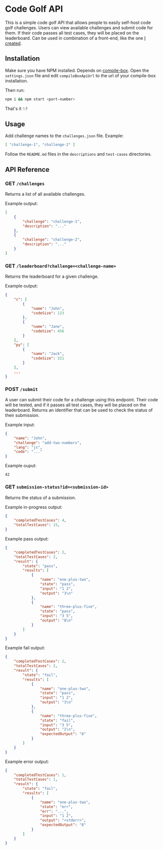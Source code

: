 # Code Golf API

This is a simple code golf API that allows people to easily self-host
code golf challenges. Users can view available challenges and submit code
for them. If their code passes all test cases, they will be placed on the
leaderboard.
Can be used in combination of a front-end, like the one [I created](https://github.com/iannisdezwart/code-golf-front-end).


## Installation

Make sure you have NPM installed.
Depends on [compile-box](https://github.com/iannisdezwart/compile-box).
Open the `settings.json` file and edit `compileBoxApiUrl` to the url of your
compile-box installation.

Then run:

```sh
npm i && npm start <port-number>
```

That's it ✨!


## Usage

Add challenge names to the `challenges.json` file.
Example:

```json
[ "challenge-1", "challenge-2" ]
```

Follow the `README.md` files in the `descriptions` and `test-cases` directories.


## API Reference


### GET `/challenges`

Returns a list of all available challenges.

Example output:

```json
[
	{
		"challenge": "challenge-1",
		"description": "..."
	},
	{
		"challenge": "challenge-2",
		"description": "..."
	}
]
```


### GET `/leaderboard?challenge=<challenge-name>`

Returns the leaderboard for a given challenge.

Example output:

```json
{
	"c": [
		{
			"name": "John",
			"codeSize": 123
		},
		{
			"name": "Jane",
			"codeSize": 456
		}
	],
	"py": [
		{
			"name": "Jack",
			"codeSize": 321
		}
	],
	...
}
```


### POST `/submit`

A user can submit their code for a challenge using this endpoint.
Their code will be tested, and if it passes all test cases,
they will be placed on the leaderboard.
Returns an identifier that can be used to check the status of their submission.

Example input:

```json
{
	"name": "John",
	"challenge": "add-two-numbers",
	"lang": "js",
	"code": "..."
}
```

Example ouput:

```
42
```


### GET `submission-status?id=<submission-id>`

Returns the status of a submission.

Example in-progress output:
```json
{
	"completedTestCases": 4,
	"totalTestCases": 15,
}
```

Example pass output:

```json
{
	"completedTestCases": 2,
	"totalTestCases": 2,
	"result": {
		"state": "pass",
		"results": [
			{
				"name": "one-plus-two",
				"state": "pass",
				"input": "1 2",
				"output": "3\n"
			},
			{
				"name": "three-plus-five",
				"state": "pass",
				"input": "3 5",
				"output": "8\n"
			}
		]
	}
}
```

Example fail output:

```json
{
	"completedTestCases": 2,
	"totalTestCases": 2,
	"result": {
		"state": "fail",
		"results": [
			{
				"name": "one-plus-two",
				"state": "pass",
				"input": "1 2",
				"output": "3\n"
			},
			{
				"name": "three-plus-five",
				"state": "fail",
				"input": "3 5",
				"output": "2\n",
				"expectedOutput": "8"
			}
		]
	}
}
```

Example error output:

```json
{
	"completedTestCases": 1,
	"totalTestCases": 1,
	"result": {
		"state": "fail",
		"results": [
			{
				"name": "one-plus-two",
				"state": "err",
				"err": "...",
				"input": "1 2",
				"output": "<stderr>",
				"expectedOutput": "8"
			}
		]
	}
}
```
